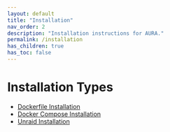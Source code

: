 ```yaml
---
layout: default
title: "Installation"
nav_order: 2
description: "Installation instructions for AURA."
permalink: /installation
has_children: true
has_toc: false
---
```


# Installation Types

-   [Dockerfile Installation](/installation/docker-file)
-   [Docker Compose Installation](/installation/docker-compose)
-   [Unraid Installation](/installation/unraid)
